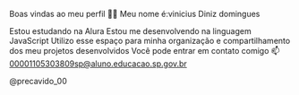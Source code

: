Boas vindas ao meu perfil 💚💚
Meu nome é:vinicius Diniz domingues

Estou estudando na Alura
Estou me desenvolvendo na linguagem JavaScript
Utilizo esse espaço para minha organização e compartilhamento dos meu projetos desenvolvidos
Você pode entrar em contato comigo 📫
00001105303809sp@aluno.educacao.sp.gov.br

@precavido_00

